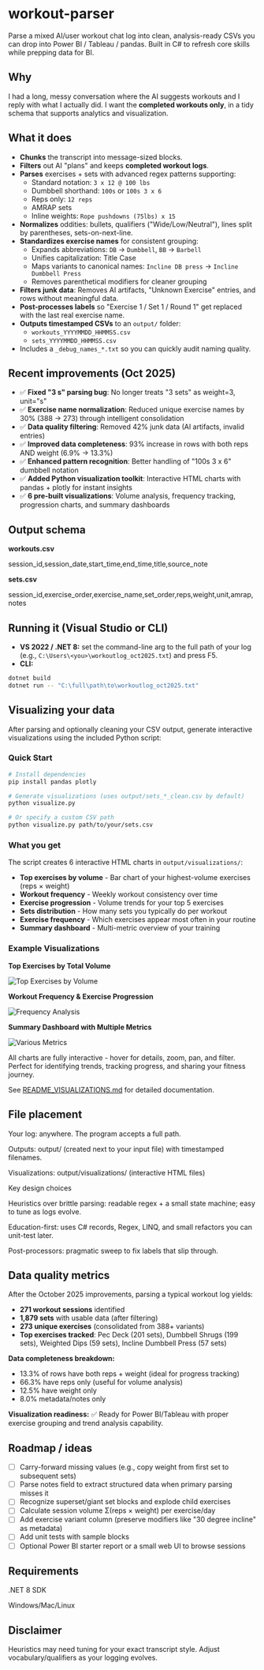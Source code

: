 ﻿# workout-parser

Parse a mixed AI/user workout chat log into clean, analysis-ready CSVs you can drop into Power BI / Tableau / pandas. Built in C# to refresh core skills while prepping data for BI.

## Why
I had a long, messy conversation where the AI suggests workouts and I reply with what I actually did. I want the **completed workouts only**, in a tidy schema that supports analytics and visualization.

## What it does
- **Chunks** the transcript into message-sized blocks.
- **Filters** out AI "plans" and keeps **completed workout logs**.
- **Parses** exercises + sets with advanced regex patterns supporting:
  - Standard notation: `3 x 12 @ 100 lbs`
  - Dumbbell shorthand: `100s` or `100s 3 x 6`
  - Reps only: `12 reps`
  - AMRAP sets
  - Inline weights: `Rope pushdowns (75lbs) x 15`
- **Normalizes** oddities: bullets, qualifiers ("Wide/Low/Neutral"), lines split by parentheses, sets-on-next-line.
- **Standardizes exercise names** for consistent grouping:
  - Expands abbreviations: `DB` → `Dumbbell`, `BB` → `Barbell`
  - Unifies capitalization: Title Case
  - Maps variants to canonical names: `Incline DB press` → `Incline Dumbbell Press`
  - Removes parenthetical modifiers for cleaner grouping
- **Filters junk data**: Removes AI artifacts, "Unknown Exercise" entries, and rows without meaningful data.
- **Post-processes labels** so "Exercise 1 / Set 1 / Round 1" get replaced with the last real exercise name.
- **Outputs timestamped CSVs** to an `output/` folder:
  - `workouts_YYYYMMDD_HHMMSS.csv`
  - `sets_YYYYMMDD_HHMMSS.csv`
- Includes a `_debug_names_*.txt` so you can quickly audit naming quality.

## Recent improvements (Oct 2025)
- ✅ **Fixed "3 s" parsing bug**: No longer treats "3 sets" as weight=3, unit="s"
- ✅ **Exercise name normalization**: Reduced unique exercise names by 30% (388 → 273) through intelligent consolidation
- ✅ **Data quality filtering**: Removed 42% junk data (AI artifacts, invalid entries)
- ✅ **Improved data completeness**: 93% increase in rows with both reps AND weight (6.9% → 13.3%)
- ✅ **Enhanced pattern recognition**: Better handling of "100s 3 x 6" dumbbell notation
- ✅ **Added Python visualization toolkit**: Interactive HTML charts with pandas + plotly for instant insights
- ✅ **6 pre-built visualizations**: Volume analysis, frequency tracking, progression charts, and summary dashboards

## Output schema

**workouts.csv**

session_id,session_date,start_time,end_time,title,source_note


**sets.csv**

session_id,exercise_order,exercise_name,set_order,reps,weight,unit,amrap,notes

## Running it (Visual Studio or CLI)
- **VS 2022 / .NET 8:** set the command-line arg to the full path of your log (e.g., `C:\Users\<you>\workoutlog_oct2025.txt`) and press F5.
- **CLI:**
```bash
dotnet build
dotnet run -- "C:\full\path\to\workoutlog_oct2025.txt"
```

## Visualizing your data

After parsing and optionally cleaning your CSV output, generate interactive visualizations using the included Python script:

### Quick Start
```bash
# Install dependencies
pip install pandas plotly

# Generate visualizations (uses output/sets_*_clean.csv by default)
python visualize.py

# Or specify a custom CSV path
python visualize.py path/to/your/sets.csv
```

### What you get
The script creates 6 interactive HTML charts in `output/visualizations/`:
- **Top exercises by volume** - Bar chart of your highest-volume exercises (reps × weight)
- **Workout frequency** - Weekly workout consistency over time
- **Exercise progression** - Volume trends for your top 5 exercises
- **Sets distribution** - How many sets you typically do per workout
- **Exercise frequency** - Which exercises appear most often in your routine
- **Summary dashboard** - Multi-metric overview of your training

### Example Visualizations

**Top Exercises by Total Volume**

![Top Exercises by Volume](media/total_volume.jpg)

**Workout Frequency & Exercise Progression**

![Frequency Analysis](media/frequency.jpg)

**Summary Dashboard with Multiple Metrics**

![Various Metrics](media/various.jpg)

All charts are fully interactive - hover for details, zoom, pan, and filter. Perfect for identifying trends, tracking progress, and sharing your fitness journey.

See [README_VISUALIZATIONS.md](README_VISUALIZATIONS.md) for detailed documentation.

## File placement

Your log: anywhere. The program accepts a full path.

Outputs: output/ (created next to your input file) with timestamped filenames.

Visualizations: output/visualizations/ (interactive HTML files)

Key design choices

Heuristics over brittle parsing: readable regex + a small state machine; easy to tune as logs evolve.

Education-first: uses C# records, Regex, LINQ, and small refactors you can unit-test later.

Post-processors: pragmatic sweep to fix labels that slip through.

## Data quality metrics

After the October 2025 improvements, parsing a typical workout log yields:
- **271 workout sessions** identified
- **1,879 sets** with usable data (after filtering)
- **273 unique exercises** (consolidated from 388+ variants)
- **Top exercises tracked**: Pec Deck (201 sets), Dumbbell Shrugs (199 sets), Weighted Dips (59 sets), Incline Dumbbell Press (57 sets)

**Data completeness breakdown:**
- 13.3% of rows have both reps + weight (ideal for progress tracking)
- 66.3% have reps only (useful for volume analysis)
- 12.5% have weight only
- 8.0% metadata/notes only

**Visualization readiness:** ✅ Ready for Power BI/Tableau with proper exercise grouping and trend analysis capability.

## Roadmap / ideas

- [ ] Carry-forward missing values (e.g., copy weight from first set to subsequent sets)
- [ ] Parse notes field to extract structured data when primary parsing misses it
- [ ] Recognize superset/giant set blocks and explode child exercises
- [ ] Calculate session volume Σ(reps × weight) per exercise/day
- [ ] Add exercise variant column (preserve modifiers like "30 degree incline" as metadata)
- [ ] Add unit tests with sample blocks
- [ ] Optional Power BI starter report or a small web UI to browse sessions

## Requirements

.NET 8 SDK

Windows/Mac/Linux

## Disclaimer

Heuristics may need tuning for your exact transcript style. Adjust vocabulary/qualifiers as your logging evolves.